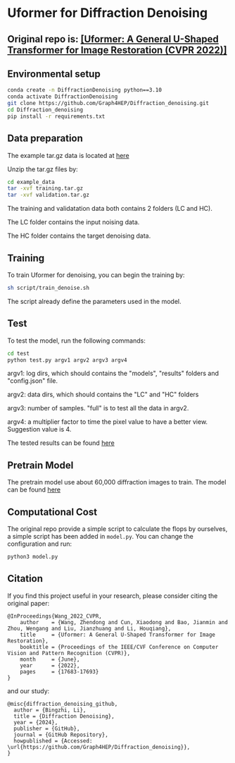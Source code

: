 # Uformer for Diffraction Denoising

## Original repo is: [[Uformer: A General U-Shaped Transformer for Image Restoration (CVPR 2022)]](https://github.com/ZhendongWang6/Uformer)

## Environmental setup
```bash
conda create -n DiffractionDenoising python==3.10
conda activate DiffractionDenoising
git clone https://github.com/Graph4HEP/Diffraction_denoising.git
cd Diffraction_denoising
pip install -r requirements.txt
```

## Data preparation 
The example tar.gz data is located at [here](example_data/)

Unzip the tar.gz files by:
```bash
cd example_data
tar -xvf training.tar.gz
tar -xvf validation.tar.gz
```

The training and validatation data both contains 2 folders (LC and HC). 

The LC folder contains the input noising data.

The HC folder contains the target denoising data.

## Training
To train Uformer for denoising, you can begin the training by:

```sh
sh script/train_denoise.sh
```

The script already define the parameters used in the model.

## Test
To test the model, run the following commands:
```bash
cd test
python test.py argv1 argv2 argv3 argv4
```

argv1: log dirs, which should contains the "models", "results"  folders and "config.json" file.

argv2: data dirs, which should contains the "LC" and "HC" folders

argv3: number of samples. "full" is to test all the data in argv2.

argv4: a multiplier factor to time the pixel value to have a better view. Suggestion value is 4.

The tested results can be found [here](test/test.ipynb)

## Pretrain Model

The pretrain model use about 60,000 diffraction images to train. The model can be found [here](https://drive.google.com/file/d/1RYwrjvZk8Ky_JGnPM3gT1ekUgyb8QmX4/view?usp=drive_link)

## Computational Cost

The original repo provide a simple script to calculate the flops by ourselves, a simple script has been added in `model.py`. You can change the configuration and run:

```python
python3 model.py
```

## Citation
If you find this project useful in your research, please consider citing the original paper:

```
@InProceedings{Wang_2022_CVPR,
    author    = {Wang, Zhendong and Cun, Xiaodong and Bao, Jianmin and Zhou, Wengang and Liu, Jianzhuang and Li, Houqiang},
    title     = {Uformer: A General U-Shaped Transformer for Image Restoration},
    booktitle = {Proceedings of the IEEE/CVF Conference on Computer Vision and Pattern Recognition (CVPR)},
    month     = {June},
    year      = {2022},
    pages     = {17683-17693}
}
```

and our study:
```
@misc{diffraction_denoising_github,
  author = {Bingzhi, Li},
  title = {Diffraction Denoising},
  year = {2024},
  publisher = {GitHub},
  journal = {GitHub Repository},
  howpublished = {Accessed: \url{https://github.com/Graph4HEP/Diffraction_denoising}},
}
```

